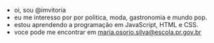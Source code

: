 - oi, sou @imvitoria 
- eu me interesso por por politica, moda, gastronomia e mundo pop.
- estou aprendendo a programação em JavaScript, HTML e CSS.
- voce pode me encontrar em maria.osorio.silva@escola.pr.gov.br


<!---
imvitoria/imvitoria is a ✨ special ✨ repository because its `README.md` (this file) appears on your GitHub profile.
You can click the Preview link to take a look at your changes.
--->
